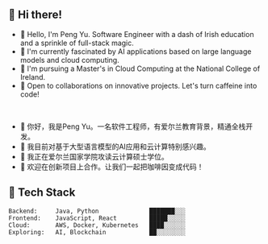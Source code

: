 ## 👋 Hi there!

* 👋 Hello, I'm Peng Yu. Software Engineer with a dash of Irish education and a sprinkle of full-stack magic.
* 👀 I'm currently fascinated by AI applications based on large language models and cloud computing.
* 🌱 I'm pursuing a Master's in Cloud Computing at the National College of Ireland.
* 💞️ Open to collaborations on innovative projects. Let's turn caffeine into code!
<br />

* 👋 你好，我是Peng Yu。一名软件工程师，有爱尔兰教育背景，精通全栈开发。
* 👀 我目前对基于大型语言模型的AI应用和云计算特别感兴趣。
* 🌱 我正在爱尔兰国家学院攻读云计算硕士学位。
* 💞️ 欢迎在创新项目上合作。让我们一起把咖啡因变成代码！


## 🚀 Tech Stack
```
Backend:     Java, Python              ███████░░░
Frontend:    JavaScript, React         █████░░░░░
Cloud:       AWS, Docker, Kubernetes   ████░░░░░░
Exploring:   AI, Blockchain            ██░░░░░░░░
```
